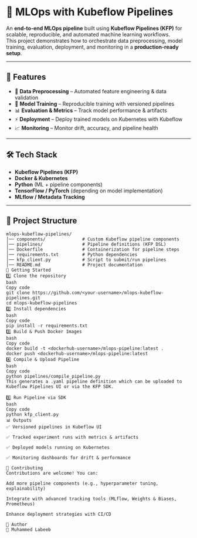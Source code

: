 # 🚀 MLOps with Kubeflow Pipelines  

An **end-to-end MLOps pipeline** built using **Kubeflow Pipelines (KFP)** for scalable, reproducible, and automated machine learning workflows.  
This project demonstrates how to orchestrate data preprocessing, model training, evaluation, deployment, and monitoring in a **production-ready setup**.  

---

## 📌 Features  
- 📂 **Data Preprocessing** – Automated feature engineering & data validation  
- 🤖 **Model Training** – Reproducible training with versioned pipelines  
- 📊 **Evaluation & Metrics** – Track model performance & artifacts  
- ⚡ **Deployment** – Deploy trained models on Kubernetes with Kubeflow  
- 📈 **Monitoring** – Monitor drift, accuracy, and pipeline health  

---

## 🛠️ Tech Stack  
- **Kubeflow Pipelines (KFP)**  
- **Docker & Kubernetes**  
- **Python** (ML + pipeline components)  
- **TensorFlow / PyTorch** (depending on model implementation)  
- **MLflow / Metadata Tracking**  

---

## 📂 Project Structure  
```plaintext
mlops-kubeflow-pipelines/
│── components/              # Custom Kubeflow pipeline components
│── pipelines/               # Pipeline definitions (KFP DSL)
│── Dockerfile               # Containerization for pipeline steps
│── requirements.txt         # Python dependencies
│── kfp_client.py            # Script to submit/run pipelines
│── README.md                # Project documentation
🚀 Getting Started
1️⃣ Clone the repository
bash
Copy code
git clone https://github.com/<your-username>/mlops-kubeflow-pipelines.git
cd mlops-kubeflow-pipelines
2️⃣ Install dependencies
bash
Copy code
pip install -r requirements.txt
3️⃣ Build & Push Docker Images
bash
Copy code
docker build -t <dockerhub-username>/mlops-pipeline:latest .
docker push <dockerhub-username>/mlops-pipeline:latest
4️⃣ Compile & Upload Pipeline
bash
Copy code
python pipelines/compile_pipeline.py
This generates a .yaml pipeline definition which can be uploaded to Kubeflow Pipelines UI or via the KFP SDK.

5️⃣ Run Pipeline via SDK
bash
Copy code
python kfp_client.py
📊 Outputs
✅ Versioned pipelines in Kubeflow UI

✅ Tracked experiment runs with metrics & artifacts

✅ Deployed models running on Kubernetes

✅ Monitoring dashboards for drift & performance

🤝 Contributing
Contributions are welcome! You can:

Add more pipeline components (e.g., hyperparameter tuning, explainability)

Integrate with advanced tracking tools (MLflow, Weights & Biases, Prometheus)

Enhance deployment strategies with CI/CD

🧠 Author
👤 Muhammed Labeeb

